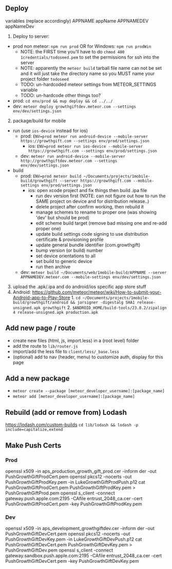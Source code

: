 ## Deploy

variables (replace accordingly)
APPNAME appName
APPNAMEDEV appNameDev

1. Deploy to server:
  - prod non meteor: `npm run prod` OR for Windows: `npm run prodWin`
    - NOTE: the FIRST time you'll have to do `chmod 400 1credentials/todoseed.pem` to set the permissions for ssh into the server
    - NOTE: apparently the `meteor build` tarball file name can not be set and it will just take the directory name so you MUST name your project folder `todoseed`
    - TODO: un-hardcoded meteor settings from METEOR_SETTINGS variable
    - TODO: un-hardcode other things too?
  - prod: `cd env/prod && mup deploy && cd ../../`
  - dev: `meteor deploy growthgiftdev.meteor.com --settings env/dev/settings.json`
2.  package/build for mobile
  - run (use `ios-device` instead for ios)
    - prod: `ENV=prod meteor run android-device --mobile-server https://growthgift.com --settings env/prod/settings.json`
      - ios: `ENV=prod meteor run ios-device --mobile-server https://growthgift.com --settings env/prod/settings.json`
    - dev: `meteor run android-device --mobile-server http://growthgiftdev.meteor.com --settings env/dev/settings.json`
  - build
    - prod: `ENV=prod meteor build ~/Documents/projects/1mobile-build/growthgift --server https://growthgift.com --mobile-settings env/prod/settings.json`
      - ios: open xcode project and fix things then build .ipa file
        - run dev version first (NOTE: can not figure out how to run the SAME project on device and for distribution release..)
        - delete project after confirm working, then rebuild it
        - manage schemes to rename to proper one (was showing 'dev' but should be prod)
        - edit scheme build target (remove bad missing one and re-add proper one)
        - update build settings code signing to use distribution certificate & provisioning profile
        - update general bundle identifier (com.growthgift)
        - bump version (or build) number
        - set device orientations to all
        - set build to generic device
        - run then archive
    - dev: `meteor build ~/Documents/web/1mobile-build/APPNAME --server APPNAMEDEV.meteor.com --mobile-settings env/dev/settings.json`
3. upload the .apk/.ipa and do android/ios specific app store stuff
  1. Android: https://github.com/meteor/meteor/wiki/How-to-submit-your-Android-app-to-Play-Store
    1. `cd ~/Documents/projects/1mobile-build/growthgift/android && jarsigner -digestalg SHA1 release-unsigned.apk growthgift`
    2. `$ANDROID_HOME/build-tools/23.0.2/zipalign 4 release-unsigned.apk production.apk`

## Add new page / route
- create new files (html, js, import.less) in a (root level) folder
- add the route to `lib/router.js`
- import/add the less file to `client/less/_base.less`
- (optional) add to nav (header, menu) to customize auth, display for this page

## Add a new package
- `meteor create --package [meteor_developer_username]:[package_name]`
- `meteor add [meteor_developer_username]:[package_name]`


## Rebuild (add or remove from) Lodash

https://lodash.com/custom-builds
`cd lib/lodash && lodash -p include=capitalize,extend`


## Make Push Certs

### Prod

openssl x509 -in aps_production_growth_gift_prod.cer -inform der -out PushGrowthGiftProdCert.pem
openssl pkcs12 -nocerts -out PushGrowthGiftProdKey.pem -in LukeGrowthGiftProdPush.p12
cat PushGrowthGiftProdCert.pem PushGrowthGiftProdKey.pem > PushGrowthGiftProd.pem
openssl s_client -connect gateway.push.apple.com:2195 -CAfile entrust_2048_ca.cer -cert PushGrowthGiftProdCert.pem -key PushGrowthGiftProdKey.pem

### Dev

openssl x509 -in aps_development_growthgiftdev.cer -inform der -out PushGrowthGiftDevCert.pem
openssl pkcs12 -nocerts -out PushGrowthGiftDevKey.pem -in LukeGrowthGiftDevPush.p12
cat PushGrowthGiftDevCert.pem PushGrowthGiftDevKey.pem > PushGrowthGiftDev.pem
openssl s_client -connect gateway.sandbox.push.apple.com:2195 -CAfile entrust_2048_ca.cer -cert PushGrowthGiftDevCert.pem -key PushGrowthGiftDevKey.pem